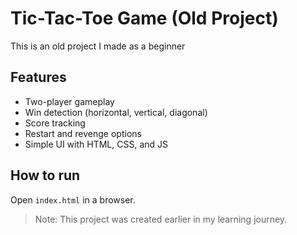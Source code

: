 # Tic-Tac-Toe Game (Old Project)

This is an old project I made as a beginner

## Features
- Two-player gameplay
- Win detection (horizontal, vertical, diagonal)
- Score tracking
- Restart and revenge options
- Simple UI with HTML, CSS, and JS

## How to run
Open `index.html` in a browser.

> Note: This project was created earlier in my learning journey.
